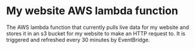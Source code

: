 # My website AWS lambda function

The AWS lambda function that currently pulls live data for my website and stores it in an s3 bucket for my website to make an HTTP request to. It is triggered and refreshed every 30 minutes by EventBridge.
